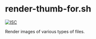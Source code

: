 render-thumb-for.sh
===================
[![ISC][0]][1]

Render images of various types of files.


[0]: https://img.shields.io/badge/license-ISC-blue.svg
[1]: ./LICENSE
